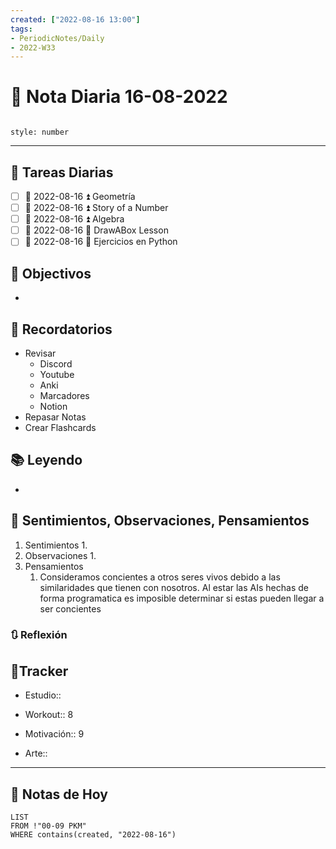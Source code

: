```yaml
---
created: ["2022-08-16 13:00"]
tags:
- PeriodicNotes/Daily
- 2022-W33
---
```


# 📅 Nota Diaria 16-08-2022
```toc

style: number

```

---
## 🔷 Tareas Diarias
- [ ] 📅 2022-08-16 ⏫ Geometría
- [ ] 📅 2022-08-16 ⏫ Story of a Number
- [ ] 📅 2022-08-16 ⏫ Algebra
- [ ] 📅 2022-08-16 🔼 DrawABox Lesson
- [ ] 📅 2022-08-16 🔽 Ejercicios en Python

## 🎯 Objectivos
- 
## 📕 Recordatorios
- Revisar
	- Discord
	- Youtube
	- Anki
	- Marcadores
	- Notion
- Repasar Notas
- Crear Flashcards

## 📚 Leyendo
- 
## 💬 Sentimientos, Observaciones, Pensamientos 
1. Sentimientos
	1. 
2. Observaciones
	1. 
3. Pensamientos
	1. Consideramos concientes a otros seres vivos debido a las similaridades que tienen con nosotros. Al estar las AIs hechas de forma programatica es imposible determinar si estas pueden llegar a ser concientes
### 🔃 Reflexión

## 🔷Tracker

- Estudio::

- Workout:: 8

- Motivación:: 9

- Arte::
---

## 📅 Notas de Hoy
```dataview
LIST 
FROM !"00-09 PKM" 
WHERE contains(created, "2022-08-16")
```